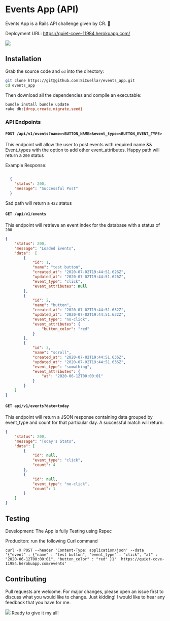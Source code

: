 
# Events App (API)

Events App is a Rails API challenge given by CR. :hospital:  


Deployment URL: https://quiet-cove-11984.herokuapp.com/

![](https://media.giphy.com/media/RRerwvHrb0nxm/giphy.gif)

## Installation

Grab the source code and `cd` into the directory:

```bash
git clone https://git@github.com:SiCuellar/events_app.git
cd events_app
```

Then download all the dependencies and compile an executable:

```bash
bundle install bundle update
rake db:{drop,create,migrate,seed}

```

### API Endpoints

#### `POST /api/v1/events?name=<BUTTON_NAME>&event_type=<BUTTON_EVENT_TYPE>`

This endpoint will allow the user to post events with required name && Event_types with the option to add other event_attributes. Happy path will return a `200` status

Example Response:
```json

  {
    "status": 200,
    "message": "Successful Post"
  }

```
Sad path will return a `422` status

#### `GET /api/v1/events`
This endpoint will retrieve an event index for the database with a status of `200`

```json
{
    "status": 200,
    "message": "Loaded Events",
    "data":  [
        {
            "id": 1,
            "name": "test button",
            "created_at": "2020-07-02T19:44:51.626Z",
            "updated_at": "2020-07-02T19:44:51.626Z",
            "event_type": "click",
            "event_attributes": null
        },
        {
            "id": 2,
            "name": "button",
            "created_at": "2020-07-02T19:44:51.632Z",
            "updated_at": "2020-07-02T19:44:51.632Z",
            "event_type": "no-click",
            "event_attributes": {
                "button_color": "red"
            }
        },
        {
            "id": 3,
            "name": "scroll",
            "created_at": "2020-07-02T19:44:51.636Z",
            "updated_at": "2020-07-02T19:44:51.636Z",
            "event_type": "somwthing",
            "event_attributes": {
                "at": "2020-06-12T00:00:01"
            }
        }
    ]
}
```


#### `GET api/v1/events?date=today`
This endpoint will return a JSON response containing data grouped by event_type and count for that particular day. A successful match will return:

```json
{
    "status": 200,
    "message": "Today's Stats",
    "data": [
        {
            "id": null,
            "event_type": "click",
            "count": 4
        },
        {
            "id": null,
            "event_type": "no-click",
            "count": 1
        }
    ]
}
```
## Testing
Development: The App is fully Testing using Rspec

Produciton: run the following Curl command
```
curl -X POST --header 'Content-Type: application/json' --data '{"event" : {"name" : "test button", "event_type" : "click", "at" : "2020-06-12T00:00:01", "button_color" : "red" }}' 'https://quiet-cove-11984.herokuapp.com/events'

```

## Contributing
Pull requests are welcome. For major changes, please open an issue first to discuss what you would like to change. Just kidding! I would like to hear any feedback that you have for me.

![](https://media.giphy.com/media/NEvPzZ8bd1V4Y/giphy.gif)
Ready to give it my all!
